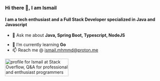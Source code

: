 ### Hi there 👋, I am Ismail

#### I am a tech enthusiast and a Full Stack Developer specialized in Java and Javascript

<!-- 👯 I’m looking to collaborate on ... -->
<!-- 🤔 I’m looking for help with ... -->
- 💬 Ask me about **Java, Spring Boot, Typescript, NodeJS**
<!-- 😄 Pronouns: ...-->
<!-- ⚡ Fun fact: ... -->
- 🌱 I’m currently learning **Go**
- 📫 Reach me @ ismail.mhmmd@proton.me

<a href="https://stackoverflow.com/users/7962589/ismail"><img src="https://stackoverflow.com/users/flair/7962589.png?theme=dark" width="208" height="58" alt="profile for Ismail at Stack Overflow, Q&amp;A for professional and enthusiast programmers" title="profile for Ismail at Stack Overflow, Q&amp;A for professional and enthusiast programmers"></a>
